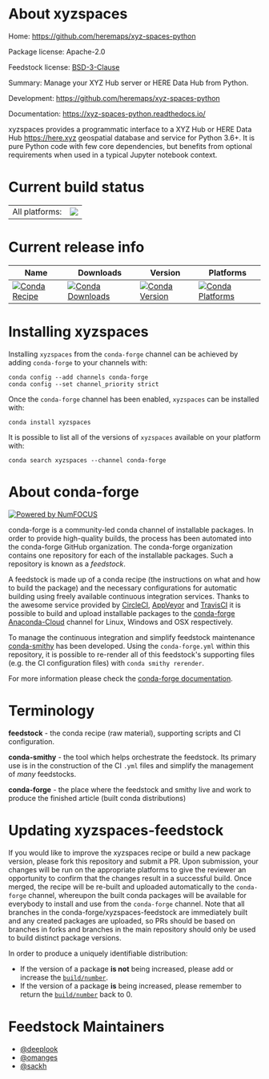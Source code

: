 About xyzspaces
===============

Home: https://github.com/heremaps/xyz-spaces-python

Package license: Apache-2.0

Feedstock license: [BSD-3-Clause](https://github.com/conda-forge/xyzspaces-feedstock/blob/master/LICENSE.txt)

Summary: Manage your XYZ Hub server or HERE Data Hub from Python.

Development: https://github.com/heremaps/xyz-spaces-python

Documentation: https://xyz-spaces-python.readthedocs.io/

xyzspaces provides a programmatic interface to a XYZ Hub or HERE Data Hub
<https://here.xyz> geospatial database and service for Python 3.6+. It is
pure Python code with few core dependencies, but benefits from optional
requirements when used in a typical Jupyter notebook context.


Current build status
====================


<table><tr><td>All platforms:</td>
    <td>
      <a href="https://dev.azure.com/conda-forge/feedstock-builds/_build/latest?definitionId=10606&branchName=master">
        <img src="https://dev.azure.com/conda-forge/feedstock-builds/_apis/build/status/xyzspaces-feedstock?branchName=master">
      </a>
    </td>
  </tr>
</table>

Current release info
====================

| Name | Downloads | Version | Platforms |
| --- | --- | --- | --- |
| [![Conda Recipe](https://img.shields.io/badge/recipe-xyzspaces-green.svg)](https://anaconda.org/conda-forge/xyzspaces) | [![Conda Downloads](https://img.shields.io/conda/dn/conda-forge/xyzspaces.svg)](https://anaconda.org/conda-forge/xyzspaces) | [![Conda Version](https://img.shields.io/conda/vn/conda-forge/xyzspaces.svg)](https://anaconda.org/conda-forge/xyzspaces) | [![Conda Platforms](https://img.shields.io/conda/pn/conda-forge/xyzspaces.svg)](https://anaconda.org/conda-forge/xyzspaces) |

Installing xyzspaces
====================

Installing `xyzspaces` from the `conda-forge` channel can be achieved by adding `conda-forge` to your channels with:

```
conda config --add channels conda-forge
conda config --set channel_priority strict
```

Once the `conda-forge` channel has been enabled, `xyzspaces` can be installed with:

```
conda install xyzspaces
```

It is possible to list all of the versions of `xyzspaces` available on your platform with:

```
conda search xyzspaces --channel conda-forge
```


About conda-forge
=================

[![Powered by NumFOCUS](https://img.shields.io/badge/powered%20by-NumFOCUS-orange.svg?style=flat&colorA=E1523D&colorB=007D8A)](http://numfocus.org)

conda-forge is a community-led conda channel of installable packages.
In order to provide high-quality builds, the process has been automated into the
conda-forge GitHub organization. The conda-forge organization contains one repository
for each of the installable packages. Such a repository is known as a *feedstock*.

A feedstock is made up of a conda recipe (the instructions on what and how to build
the package) and the necessary configurations for automatic building using freely
available continuous integration services. Thanks to the awesome service provided by
[CircleCI](https://circleci.com/), [AppVeyor](https://www.appveyor.com/)
and [TravisCI](https://travis-ci.com/) it is possible to build and upload installable
packages to the [conda-forge](https://anaconda.org/conda-forge)
[Anaconda-Cloud](https://anaconda.org/) channel for Linux, Windows and OSX respectively.

To manage the continuous integration and simplify feedstock maintenance
[conda-smithy](https://github.com/conda-forge/conda-smithy) has been developed.
Using the ``conda-forge.yml`` within this repository, it is possible to re-render all of
this feedstock's supporting files (e.g. the CI configuration files) with ``conda smithy rerender``.

For more information please check the [conda-forge documentation](https://conda-forge.org/docs/).

Terminology
===========

**feedstock** - the conda recipe (raw material), supporting scripts and CI configuration.

**conda-smithy** - the tool which helps orchestrate the feedstock.
                   Its primary use is in the construction of the CI ``.yml`` files
                   and simplify the management of *many* feedstocks.

**conda-forge** - the place where the feedstock and smithy live and work to
                  produce the finished article (built conda distributions)


Updating xyzspaces-feedstock
============================

If you would like to improve the xyzspaces recipe or build a new
package version, please fork this repository and submit a PR. Upon submission,
your changes will be run on the appropriate platforms to give the reviewer an
opportunity to confirm that the changes result in a successful build. Once
merged, the recipe will be re-built and uploaded automatically to the
`conda-forge` channel, whereupon the built conda packages will be available for
everybody to install and use from the `conda-forge` channel.
Note that all branches in the conda-forge/xyzspaces-feedstock are
immediately built and any created packages are uploaded, so PRs should be based
on branches in forks and branches in the main repository should only be used to
build distinct package versions.

In order to produce a uniquely identifiable distribution:
 * If the version of a package **is not** being increased, please add or increase
   the [``build/number``](https://docs.conda.io/projects/conda-build/en/latest/resources/define-metadata.html#build-number-and-string).
 * If the version of a package **is** being increased, please remember to return
   the [``build/number``](https://docs.conda.io/projects/conda-build/en/latest/resources/define-metadata.html#build-number-and-string)
   back to 0.

Feedstock Maintainers
=====================

* [@deeplook](https://github.com/deeplook/)
* [@omanges](https://github.com/omanges/)
* [@sackh](https://github.com/sackh/)

